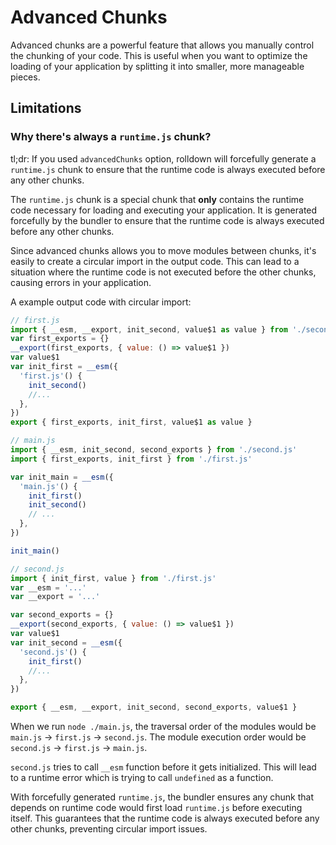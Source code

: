 # Advanced Chunks

Advanced chunks are a powerful feature that allows you manually control the chunking of your code. This is useful when you want to optimize the loading of your application by splitting it into smaller, more manageable pieces.

## Limitations

### Why there's always a `runtime.js` chunk?

tl;dr: If you used `advancedChunks` option, rolldown will forcefully generate a `runtime.js` chunk to ensure that the runtime code is always executed before any other chunks.

The `runtime.js` chunk is a special chunk that **only** contains the runtime code necessary for loading and executing your application. It is generated forcefully by the bundler to ensure that the runtime code is always executed before any other chunks.

Since advanced chunks allows you to move modules between chunks, it's easily to create a circular import in the output code. This can lead to a situation where the runtime code is not executed before the other chunks, causing errors in your application.

A example output code with circular import:

```js
// first.js
import { __esm, __export, init_second, value$1 as value } from './second.js'
var first_exports = {}
__export(first_exports, { value: () => value$1 })
var value$1
var init_first = __esm({
  'first.js'() {
    init_second()
    //...
  },
})
export { first_exports, init_first, value$1 as value }

// main.js
import { __esm, init_second, second_exports } from './second.js'
import { first_exports, init_first } from './first.js'

var init_main = __esm({
  'main.js'() {
    init_first()
    init_second()
    // ...
  },
})

init_main()

// second.js
import { init_first, value } from './first.js'
var __esm = '...'
var __export = '...'

var second_exports = {}
__export(second_exports, { value: () => value$1 })
var value$1
var init_second = __esm({
  'second.js'() {
    init_first()
    //...
  },
})

export { __esm, __export, init_second, second_exports, value$1 }
```

When we run `node ./main.js`, the traversal order of the modules would be `main.js` -> `first.js` -> `second.js`. The module execution order would be `second.js` -> `first.js` -> `main.js`.

`second.js` tries to call `__esm` function before it gets initialized. This will lead to a runtime error which is trying to call `undefined` as a function.

With forcefully generated `runtime.js`, the bundler ensures any chunk that depends on runtime code would first load `runtime.js` before executing itself. This guarantees that the runtime code is always executed before any other chunks, preventing circular import issues.
